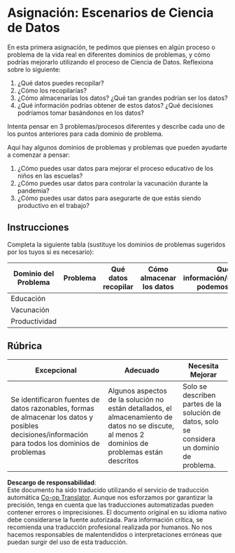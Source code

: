 <!--
CO_OP_TRANSLATOR_METADATA:
{
  "original_hash": "4e0f1773b9bee1be3b28f9fe2c71b3de",
  "translation_date": "2025-08-23T23:58:19+00:00",
  "source_file": "1-Introduction/01-defining-data-science/assignment.md",
  "language_code": "es"
}
-->
# Asignación: Escenarios de Ciencia de Datos

En esta primera asignación, te pedimos que pienses en algún proceso o problema de la vida real en diferentes dominios de problemas, y cómo podrías mejorarlo utilizando el proceso de Ciencia de Datos. Reflexiona sobre lo siguiente:

1. ¿Qué datos puedes recopilar?
1. ¿Cómo los recopilarías?
1. ¿Cómo almacenarías los datos? ¿Qué tan grandes podrían ser los datos?
1. ¿Qué información podrías obtener de estos datos? ¿Qué decisiones podríamos tomar basándonos en los datos?

Intenta pensar en 3 problemas/procesos diferentes y describe cada uno de los puntos anteriores para cada dominio de problema.

Aquí hay algunos dominios de problemas y problemas que pueden ayudarte a comenzar a pensar:

1. ¿Cómo puedes usar datos para mejorar el proceso educativo de los niños en las escuelas?
1. ¿Cómo puedes usar datos para controlar la vacunación durante la pandemia?
1. ¿Cómo puedes usar datos para asegurarte de que estás siendo productivo en el trabajo?

## Instrucciones

Completa la siguiente tabla (sustituye los dominios de problemas sugeridos por los tuyos si es necesario):

| Dominio del Problema | Problema | Qué datos recopilar | Cómo almacenar los datos | Qué información/decisiones podemos tomar | 
|-----------------------|----------|---------------------|--------------------------|------------------------------------------|
| Educación             |          |                     |                          |                                          |
| Vacunación            |          |                     |                          |                                          |
| Productividad         |          |                     |                          |                                          |

## Rúbrica

Excepcional | Adecuado | Necesita Mejorar
--- | --- | -- |
Se identificaron fuentes de datos razonables, formas de almacenar los datos y posibles decisiones/información para todos los dominios de problemas | Algunos aspectos de la solución no están detallados, el almacenamiento de datos no se discute, al menos 2 dominios de problemas están descritos | Solo se describen partes de la solución de datos, solo se considera un dominio de problema.

**Descargo de responsabilidad**:  
Este documento ha sido traducido utilizando el servicio de traducción automática [Co-op Translator](https://github.com/Azure/co-op-translator). Aunque nos esforzamos por garantizar la precisión, tenga en cuenta que las traducciones automatizadas pueden contener errores o imprecisiones. El documento original en su idioma nativo debe considerarse la fuente autorizada. Para información crítica, se recomienda una traducción profesional realizada por humanos. No nos hacemos responsables de malentendidos o interpretaciones erróneas que puedan surgir del uso de esta traducción.